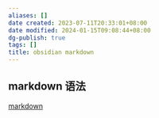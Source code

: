 ```yaml
---
aliases: []
date created: 2023-07-11T20:33:01+08:00
date modified: 2024-01-15T09:08:44+08:00
dg-publish: true
tags: []
title: obsidian markdown
---
```


## markdown 语法
[markdown](../../../3%20计算机/编程语言和语法/markdown.md)
